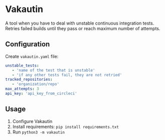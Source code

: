 # Vakautin

A tool when you have to deal with unstable continuous integration tests. Retries failed builds until they pass or reach maximum number of attempts.

## Configuration

Create `vakautin.yaml` file:

````yaml
unstable_tests:
   - 'name of the test that is unstable'
   - 'if any other tests fail, they are not retried'
tracked_repositories:
   - 'organization/repo'
max_attempts: 3
api_key: 'api_key_from_circleci'
````

## Usage

1. Configure Vakautin
2. Install requirements: `pip install requirements.txt`
3. Run `python3 -m vakautin`

